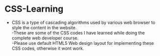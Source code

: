 # CSS-Learning
- CSS is a type of cascading algorithms used by various web browser to style the content in the website.<br>
-These are some of the CSS codes I have learned while doing the complete web developer course.<br>
-Please use default HTML5 Web design layout for implementing these CSS codes, otherwise it wont work.
